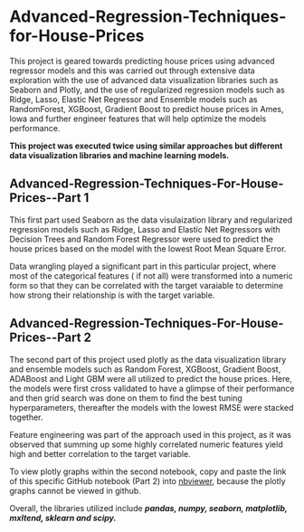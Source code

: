 # Advanced-Regression-Techniques-for-House-Prices

This project is geared towards predicting house prices using advanced regressor models and this was carried out through extensive data exploration with the use of advanced data visualization libraries such as Seaborn and Plotly, and the use of regularized regression models such as Ridge, Lasso, Elastic Net Regressor and Ensemble models such as RandomForest, XGBoost, Gradient Boost to predict house prices in Ames, Iowa and further engineer features that will help optimize the models performance.

**This project was executed twice using similar approaches but different data visualization libraries and machine learning models.**

## Advanced-Regression-Techniques-For-House-Prices--Part 1

This first part used Seaborn as the data visulaization library and regularized regression models such as Ridge, Lasso and Elastic Net Regressors with Decision Trees and Random Forest Regressor were used to predict the house prices based on the model with the lowest Root Mean Square Error. 


Data wrangling played a significant part in this particular project, where most of the categorical features ( if not all) were transformed into a numeric form so that they can be correlated with the target varaiable to determine how strong their relationship is with the target variable.

## Advanced-Regression-Techniques-For-House-Prices--Part 2

The second part of this project used plotly as the data visualization library and ensemble models such as Random Forest, XGBoost, Gradient Boost, ADABoost and Light GBM were all utilized to predict the house prices. Here, the models were first cross validated to have a glimpse of their performance and then grid search was done on them to find the best tuning hyperparameters, thereafter the models with the lowest RMSE were stacked together.

Feature engineering was part of the approach used in this project, as it was observed that summing up some highly correlated numeric features yield high and better correlation to the target variable.

To view plotly graphs within the second notebook, copy and paste the link of this specific GitHub notebook (Part 2) into [nbviewer](http://nbviewer.jupyter.org/), because the plotly graphs cannot be viewed in github.


Overall, the libraries utilized include ***pandas, numpy, seaborn, matplotlib, mxltend, sklearn and scipy.***
